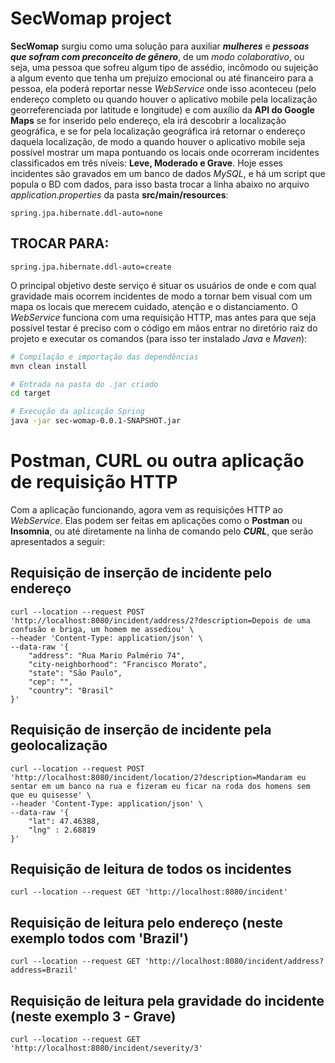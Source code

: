 # SecWomap project

**SecWomap** surgiu como uma solução para auxiliar **_mulheres_** e **_pessoas que sofram com preconceito de gênero_**, de um _modo colaborativo_, ou seja, uma pessoa que sofreu algum tipo de assédio, incômodo ou sujeição a algum evento que tenha um prejuízo emocional ou até financeiro para a pessoa, ela poderá reportar nesse *WebService* onde isso aconteceu (pelo endereço completo ou quando houver o aplicativo mobile pela localização georreferenciada por latitude e longitude) e com auxílio da **API do Google Maps** se for inserido pelo endereço, ela irá descobrir a localização geográfica, e se for pela localização geográfica irá retornar o endereço daquela localização, de modo a quando houver o aplicativo mobile seja possível mostrar um mapa pontuando os locais onde ocorreram incidentes classificados em três níveis: **Leve, Moderado e Grave**. Hoje esses incidentes são gravados em um banco de dados *MySQL*, e há um script que popula o BD com dados, para isso basta trocar a linha abaixo no arquivo *application.properties* da pasta **src/main/resources**:

```application.properties
spring.jpa.hibernate.ddl-auto=none
```
## TROCAR PARA:

```application.properties
spring.jpa.hibernate.ddl-auto=create
```

O principal objetivo deste serviço é situar os usuários de onde e com qual gravidade mais ocorrem incidentes de modo a tornar bem visual com um mapa os locais que merecem cuidado, atenção e o distanciamento. O *WebService* funciona com uma requisição HTTP, mas antes para que seja possível testar é preciso com o código em mãos entrar no diretório raiz do projeto e executar os comandos (para isso ter instalado *Java* e *Maven*):

```bash
# Compilação e importação das dependências
mvn clean install

# Entrada na pasta do .jar criado
cd target

# Execução da aplicação Spring
java -jar sec-womap-0.0.1-SNAPSHOT.jar
```

# Postman, CURL ou outra aplicação de requisição HTTP

Com a aplicação funcionando, agora vem as requisições HTTP ao *WebService*. Elas podem ser feitas em aplicações como o **Postman** ou **Insomnia**, ou até diretamente na linha de comando pelo **_CURL_**, que serão apresentados a seguir:

## Requisição de inserção de incidente pelo endereço
```curl
curl --location --request POST 'http://localhost:8080/incident/address/2?description=Depois de uma confusão e briga, um homem me assediou' \
--header 'Content-Type: application/json' \
--data-raw '{
    "address": "Rua Mario Palmério 74",
    "city-neighborhood": "Francisco Morato",
    "state": "São Paulo",
    "cep": "",
    "country": "Brasil"
}'
```

## Requisição de inserção de incidente pela geolocalização
```curl
curl --location --request POST 'http://localhost:8080/incident/location/2?description=Mandaram eu sentar em um banco na rua e fizeram eu ficar na roda dos homens sem que eu quisesse' \
--header 'Content-Type: application/json' \
--data-raw '{
    "lat": 47.46388,
    "lng" : 2.68819
}'
```

## Requisição de leitura de todos os incidentes
```curl
curl --location --request GET 'http://localhost:8080/incident'
```

## Requisição de leitura pelo endereço (neste exemplo todos com 'Brazil')
```curl
curl --location --request GET 'http://localhost:8080/incident/address?address=Brazil'
```

## Requisição de leitura pela gravidade do incidente (neste exemplo 3 - Grave)
```curl
curl --location --request GET 'http://localhost:8080/incident/severity/3'
```

